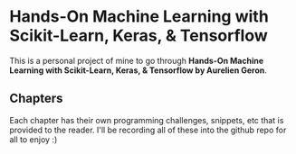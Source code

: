 # Hands-On Machine Learning with Scikit-Learn, Keras, & Tensorflow

This is a personal project of mine to go through **Hands-On Machine Learning with Scikit-Learn, Keras, & Tensorflow by Aurelien Geron**.

## Chapters

Each chapter has their own programming challenges, snippets, etc that is provided to the reader. I'll be recording all of these into the github repo for all to enjoy :)


